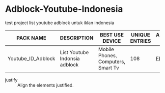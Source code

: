 # Adblock-Youtube-Indonesia

test project list youtube adblock untuk iklan indonesia  

PACK NAME | DESCRIPTION | BEST USE DEVICE | UNIQUE ENTRIES | ADBLOCK FILTER |
--- | --- | --- | --- | --- |
Youtube_ID_Adblock | List Youtube Indonsia adblock | Mobile Phones, Computers, Smart Tv | 108 | [FILTER](https://github.com/hafidh7/Adblock-Youtube-Indonesia/blob/main/Youtube_ID_Adblock.txt) |

<dt>justify</dt>
        <dd>Align the elements justified.</dd>
